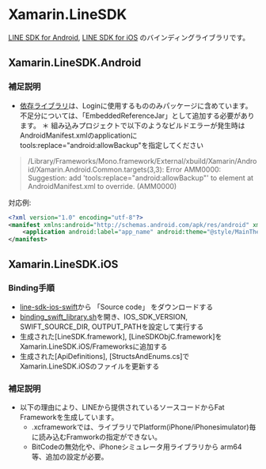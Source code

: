 # Xamarin.LineSDK
[LINE SDK for Android](https://developers.line.biz/ja/docs/android-sdk/), [LINE SDK for iOS](https://developers.line.biz/ja/docs/ios-sdk/) のバインディングライブラリです。  

## Xamarin.LineSDK.Android
### 補足説明
* [依存ライブラリ](https://github.com/line/line-sdk-android/blob/master/line-sdk/build.gradle)は、Loginに使用するもののみパッケージに含めています。  
不足分については、「EmbeddedReferenceJar」として追加する必要があります。
＊ 組み込みプロジェクトで以下のようなビルドエラーが発生時はAndroidManifest.xmlのapplicationにtools:replace="android:allowBackup"を指定してください
> /Library/Frameworks/Mono.framework/External/xbuild/Xamarin/Android/Xamarin.Android.Common.targets(3,3): Error AMM0000: 	Suggestion: add 'tools:replace="android:allowBackup"' to <application> element at AndroidManifest.xml to override. (AMM0000)

対応例:  
```xml
<?xml version="1.0" encoding="utf-8"?>
<manifest xmlns:android="http://schemas.android.com/apk/res/android" xmlns:tools="http://schemas.android.com/tools" >
	<application android:label="app_name" android:theme="@style/MainTheme" tools:replace="android:allowBackup">
</manifest>
```
  
  
## Xamarin.LineSDK.iOS
### Binding手順
* [line-sdk-ios-swift](https://github.com/line/line-sdk-ios-swift/releases)から 「Source code」 をダウンロードする  
* [binding_swift_library.sh](/Scripts/binding_swift_library.sh)を開き、IOS_SDK_VERSION, SWIFT_SOURCE_DIR, OUTPUT_PATHを設定して実行する  
* 生成された[LineSDK.framework], [LineSDKObjC.framework]をXamarin.LineSDK.iOS/Frameworksに追加する  
* 生成された[ApiDefinitions], [StructsAndEnums.cs]でXamarin.LineSDK.iOSのファイルを更新する  

### 補足説明
 * 以下の理由により、LINEから提供されているソースコードからFat Frameworkを生成しています。
   * .xcframeworkでは、ライブラリでPlatform(iPhone/iPhonesimulator)毎に読み込むFramworkの指定ができない。
   * BitCodeの無効化や、iPhoneシミュレータ用ライブラリから arm64 等、追加の設定が必要。
